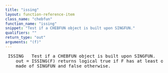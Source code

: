 ```yaml
---
title: "issing"
layout: function-reference-item
class_name: "chebfun"
function_name: "issing"
snippet: "Test if a CHEBFUN object is built upon SINGFUN."
qualifiers: ""
return_type: "out"
arguments: "(f)"
---
```


<pre class="help-text"> ISSING   Test if a CHEBFUN object is built upon SINGFUN.
    out = ISSING(F) returns logical true if F has at least one FUN which is 
    made of SINGFUN and false otherwise.
</pre>
